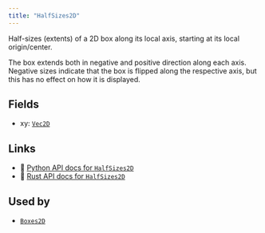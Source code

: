 ```yaml
---
title: "HalfSizes2D"
---
```


Half-sizes (extents) of a 2D box along its local axis, starting at its local origin/center.

The box extends both in negative and positive direction along each axis.
Negative sizes indicate that the box is flipped along the respective axis, but this has no effect on how it is displayed.

## Fields

* xy: [`Vec2D`](../datatypes/vec2d.md)

## Links
 * 🐍 [Python API docs for `HalfSizes2D`](https://ref.rerun.io/docs/python/HEAD/package/rerun/components/half_sizes2d/)
 * 🦀 [Rust API docs for `HalfSizes2D`](https://docs.rs/rerun/0.9.0-alpha.6/rerun/components/struct.HalfSizes2D.html)


## Used by

* [`Boxes2D`](../archetypes/boxes2d.md)
